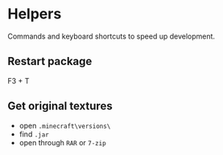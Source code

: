 # Helpers

Commands and keyboard shortcuts to speed up development.

## Restart package

F3 + T

## Get original textures

- open `.minecraft\versions\`
- find `.jar`
- open through `RAR` or `7-zip`
